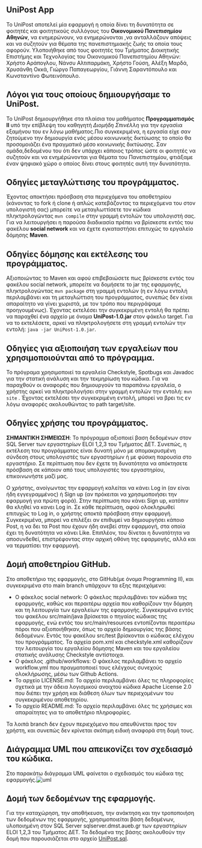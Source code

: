 ## UniPost App
To UniPost αποτελεί μία εφαρμογή η οποία δίνει τη δυνατότητα σε φοιτητές και φοιτητικούς συλλόγους του **Οικονομικού Πανεπισημίου Αθηνών**,
να ενημερώνουν, να ενημερώνονται ,να ανταλλάζουν απόψεις και να συζητούν για θέματα της πανεπιστημιακής ζωής τα οποία τους αφορούν.
Υλοποιήθηκε από τους φοιτητές του Τμήματος Διοικητικής Επιστήμης και Τεχνολογίας του Οικονομικού Πανεπιστημίου Αθηνών: Χρήστο Αράπογλου, Νάνσυ Αλτιπαρμάκη,
Χρήστο Γούση, Αλέξη Μαρδά, Χρυσάνθη Οκκά, Γιώργο Παπαγεωργίου, Γιάννη Σαραντόπουλο και Κωνσταντίνο Φωτεινόπουλο.



## Λόγοι για τους οποίους δημιουργήσαμε το UniPost.
To UniPost δημιουργήθηκε στα πλαίσια του μαθήματος **Προγραμματισμός ΙΙ** υπό την επίβλεψη του καθηγητή *Διομήδη Σπινέλλη* για την εργασίια εξαμήνου
του εν λόγω μαθήματος.Πιο συγκεκριμένα, η εργασία είχε σαν ζητούμενο την δημιουργία ενός μέσου κοινωνικής δικτύωσης το οποίο θα προσομοιάζει
ένα πραγματικό μέσο κοινωνικής δικτύωσης. Σαν ομάδα,δεδομένου του ότι δεν υπάρχει κάποιος τρόπος ώστε οι φοιτητές να συζητούν και να ενημέρώνονται 
για θέματα του Πανεπιστημίου, φτιάξαμε έναν ψηφιακό χώρο ο οποίος δίνει στους φοιτητές αυτή την δυνατότητα. 



## Οδηγίες μεταγλώττισης του προγράμματος.
Έχοντας αποκτήσει πρόσβαση στα περιεχόμενα του αποθετηρίου (κάνοντας το fork ή clone ή απλώς κατεβάζοντας τα περιεχόμενα του στον υπολογιστή σας) μπορείτε να μεταγλωττίσετε τον κώδικα πληκτρολογώντας ` mvn compile ` στην γραμμή εντολών του υπολογιστή σας. Για να λειτουργήσει η παρούσα διαδικασία πρέπει να βρίσκεστε εντός του φακέλου **social network** και να έχετε εγκαταστήσει επιτυχώς το εργαλείο δόμησης **Maven**.

## Οδηγίες δόμησης και εκτέλεσης του προγράμματος.
Αξιοποιώντας το Maven και αφού επιβεβαιώσετε πως βρίσκεστε εντός του φακέλου social network, μπορείτε να δομήσετε το jar της εφαρμογής, πληκτρολογώντας ` mvn package ` στη γραμμή εντολών (η εν λόγω εντολή περιλαμβάνει και τη μεταγλώττιση του προγράμματος, συνεπώς δεν είναι απαραίτητο να γίνει χωριστά, με τον τρόπο που περιγράψαμε προηγουμένως). Έχοντας εκτελέσει την συγκεκριμένη εντολή θα πρέπει να παραχθεί ένα αρχείο με όνομα **UniPost-1.0.jar** στον φάκελο target. Για να το εκτελέσετε, αρκεί να πληκτρολογήσετε στη γραμμή εντολών την εντολή: ` java -jar UniPost-1.0.jar `.

## Οδηγίες για αξιοποιήση των εργαλείων που χρησιμοποιούνται από το πρόγραμμα.
Το πρόγραμα χρησιμοποιεί τα εργαλεία Checkstyle, Spotbugs και Javadoc για την στατική ανάλυση και την τεκμηρίωση του κώδικα. Για να παραχθούν οι αναφορές που δημιουργούν τα παραπάνω εργαλεία, ο χρήστης αρκεί να πληκτρολογήσει στην γραμμή εντολών την εντολή: ` mvn site ` . Έχοντας εκτελέσει την συγκεκριμένη εντολή, μπορεί να βρει τις εν λόγω αναφορές ακολουθώντας το path target/site.

## Οδηγίες χρήσης του προγράμματος.
**ΣΗΜΑΝΤΙΚΗ ΣΗΜΕΙΩΣΗ**: Το πρόγραμμα αξιοποιεί βαση δεδομένων στον SQL Server των εργαστηρίων ELOI 1,2,3 του Τμήματος ΔΕΤ. Συνεπώς, η εκτέλεση του προγράμματος είναι δυνατή μόνο με απομακρυσμένη σύνδεση στους υπολογιστές των εργαστηρίων ή με φύσικη παρουσία στο εργαστήριο. Σε περίπτωση που δεν έχετε τη δυνατότητα να απόκτησετε πρόσβαση σε κάποιον από τους υπολογιστές του εργαστηρίου, επικοινωνήστε μαζί μας.

Ο χρήστης, ανοίγωντας την εφαρμογή καλείται να κάνει Log in (αν είναι ήδη εγγεγραμμένος) ή Sign up (αν πρόκειται να χρησιμοποιήσει την εφαρμογή για πρώτη φορά). Στην περίπτωση που κάνει Sign up, κατόπιν θα κληθεί να κανει Log in. Σε κάθε περίπτωση, αφού ολοκληρωθεί επιτυχώς το Log in, ο χρήστης αποκτά πρόσβαση στην εφαρμογή. Συγκεκριμένα, μπορεί να επιλέξει αν επιθυμεί να δημιουργήσει κάποιο Post, η να δει τα Post που έχουν ήδη ανεβεί στην εφαρμογή, στα οποία έχει τη δυνατότητα να κάνει Like. Επιπλέον, του δίνεται η δυνατότητα να αποσυνδεθεί, επιστρέφοντας στην αρχική οθόνη της εφαρμογής, αλλά και να τερματίσει την εφαρμογή.

## Δομή αποθετηρίου GitHub. 
Στο αποθετήριο της εφαρμογής, στο GitHub(με όνομα Programming II), και συγκεκριμένα στο main branch υπάρχουν τα εξης περιεχόμενα:

- Ο φάκελος social network: Ο φάκελος περιλαμβάνει τον κώδικα της εφαρμογής, καθώς και περαιτέρω αρχεία που καθορίζουν την δόμηση και τη λειτουργία των εργαλείων της εφαρμογής. Συγκεκριμένα εντός του φακέλου src/main/java βρίσκεται ο πηγαίος κώδικας της εφαρμογής, ενώ εντός του src/main/resources εντοπίζονται περαιτέρω πόροι που αξιοποιήθηκαν, όπως το αρχείο δημιουργίας της βάσης δεδομένων. Εντός του φακέλου src/test βρίσκονται ο κώδικας ελέγχου του προγράμματος. Τα αρχεία pom.xml και checkstyle.xml καθορίζουν την λειτουργία του εργαλείου δόμησης Maven και του εργαλείου στατικής ανάλυσης Checkstyle αντίστοιχα.
- O φάκελος .github/workflows: Ο φάκελος περιλαμβάνει το αρχείο workflow.yml που πραγματοποιεί τους ελέγχους συνεχούς ολοκλήρωσης, μέσω των Github Actions.
- Το αρχείο LICENSE.md: Το αρχείο περιλαμβάνει όλες τις πληροφορίες σχετικά με την άδεια λογισμικού ανοιχτού κώδικα Apache License 2.0 που διέπει την χρήση και διάθεση όλων των περιεχομένων του συγκεκριμένου αποθετηρίου.
- Το αρχείο README.md: Το αρχείο περιλαμβάνει όλες τις χρήσιμες και απαραίτητες για το αποθετήριο πληροφορίες.

Τα λοιπά branch δεν έχουν περιεχόμενο που απευθύνεται προς τον χρήστη, και συνεπώς δεν κρίνεται σκόπιμη ειδική αναφορά στη δομή τους.

## Διάγραμμα UML που απεικονίζει τον σχεδιασμό του κώδικα.
Στο παρακάτω διάγραμμα UML φαίνεται ο σχεδιασμός του κώδικα της εφαρμογής.![uml](https://user-images.githubusercontent.com/116115405/212778696-20f73c8c-4b5d-4a2e-8a78-c932484c637d.jpg)


## Δομή των δεδομένων της εφαρμογής.
Για την καταχώρηση, την αποθήκευση, την ανάκτηση και την τροποποιήση των δεδομένων της εφαρμογής, χρησιμοποιείται βάση δεδομένων, υλοποιημένη στον SQL Server sqlserver.dmst.aueb.gr των εργαστηρίων
ELOI 1,2,3 του Τμήματος ΔΕΤ. Τα δεδομένα της βάσης ακολουθούν την δομή που παρουσιάζεται στο αρχείο [UniPost.sql](https://github.com/ChristosArapoglou/Programming-II/blob/main/social-network/src/main/resources/UniPost.sql).

